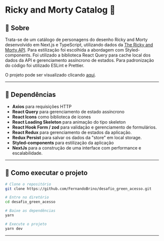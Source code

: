 # Ricky and Morty Catalog 🥒

## 📖 Sobre

Trata-se de um catálogo de personagens do desenho Ricky and Morty desenvolvido em Next.js e TypeScript, utilizando dados da [The Ricky and Morty API](https://rickandmortyapi.com). Para estilização foi escolhida a abordagem com Styled-components. Foi utilizado a biblioteca React Query para cache local dos dados da API e gerenciamento assíncrono de estados. Para padronização do código foi utilizado ESLint e Prettier.

O projeto pode ser visualizado clicando [aqui](https://desafio-green-acesso.vercel.app).

---

## 🧰 Dependências

- **Axios** para requisições HTTP
- **React Query** para gerenciamento de estado assíncrono
- **React Icons** como biblioteca de ícones
- **React Loading Skeleton** para animação do tipo skeleton
- **React Hook Form / zod** para validação e gerenciamento de formulários. 
- **React Redux** para gerenciamento de estados da aplicação.
- **Redux Persist** para salvar os dados da "store" em local storage.
- **Styled-components** para estilização da aplicação
- **NextJs** para a construção de uma interface com performance e escalabilidade.


---

## 🔧 Como executar o projeto

```bash
# Clone o repositório
git clone https://github.com/FernandoBrino/desafio_green_acesso.git

# Entre no diretório
cd desafio_green_acesso

# Baixe as dependências
yarn

# Execute o projeto
yarn dev

```

---
